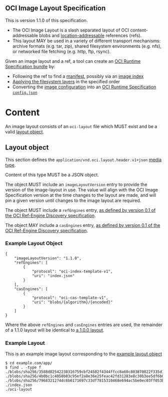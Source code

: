 ## OCI Image Layout Specification

This is version 1.1.0 of this specification.

* The OCI Image Layout is a slash separated layout of OCI content-addressable blobs and [location-addressable](https://en.wikipedia.org/wiki/Content-addressable_storage#Content-addressed_vs._location-addressed) references (refs).
* This layout MAY be used in a variety of different transport mechanisms: archive formats (e.g. tar, zip), shared filesystem environments (e.g. nfs), or networked file fetching (e.g. http, ftp, rsync).

Given an image layout and a ref, a tool can create an [OCI Runtime Specification bundle](https://github.com/opencontainers/runtime-spec/blob/v1.0.0/bundle.md) by:

* Following the ref to find a [manifest](manifest.md#image-manifest), possibly via an [image index](image-index.md)
* [Applying the filesystem layers](layer.md#applying) in the specified order
* Converting the [image configuration](config.md) into an [OCI Runtime Specification `config.json`](https://github.com/opencontainers/runtime-spec/blob/v1.0.0/config.md)

# Content

An image layout consists of an `oci-layout` file which MUST exist and be a valid [layout object](#layout-object).

## Layout object

This section defines the `application/vnd.oci.layout.header.v1+json` [media type](media-types.md).

Content of this type MUST be a JSON object.

The object MUST include an `imageLayoutVersion` entry to provide the version of the image-layout in use.
The value will align with the OCI Image Specification version at the time changes to the layout are made, and will pin a given version until changes to the image layout are required.

The object MUST include a `refEngines` entry, [as defined by version 0.1 of the OCI Ref-Engine Discovery specification][ref-engines-objects].

The object MAY include a `casEngines` entry, [as defined by version 0.1 of the OCI Ref-Engine Discovery specification][ref-engines-objects].

### Example Layout Object

```json,title=OCI%20Layout&mediatype=application/vnd.oci.layout.header.v1%2Bjson
{
    "imageLayoutVersion": "1.1.0",
    "refEngines": [
        {
            "protocol": "oci-index-template-v1",
            "uri": "index.json"
        }
    ],
    "casEngines": [
        {
            "protocol": "oci-cas-template-v1",
            "uri": "blobs/{algorithm}/{encoded}"
        }
    ]
}
```

Where the above `refEngines` and `casEngines` entries are used, the remainder of a 1.1.0 layout will be identical to [a 1.0.0 layout][layout-1.0.0].

### Example Layout

This is an example image layout corresponding to the [example layout object](#example-layout-object)

```
$ cd example.com/app/
$ find . -type f
./blobs/sha256/3588d02542238316759cbf24502f4344ffcc8a60c803870022f335d1390c13b4
./blobs/sha256/4b0bc1c4050b03c95ef2a8e36e25feac42fd31283e8c30b3ee5df6b043155d3c
./blobs/sha256/7968321274dc6b6171697c33df7815310468e694ac5be0ec03ff053bb135e768
./index.json
./oci-layout
```

[layout-1.0.0]: https://github.com/opencontainers/image-spec/blob/v1.0.0/image-layout.md
[ref-engines-objects]: https://github.com/xiekeyang/oci-discovery/blob/44ec3cf3113e29a743ad04220ccb7ff5197dab2a/ref-engine-discovery.md#ref-engines-objects
